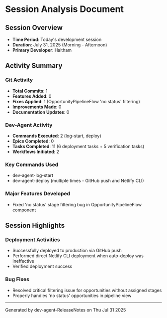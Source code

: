 # Session Analysis Document

## Session Overview
- **Time Period**: Today's development session
- **Duration**: July 31, 2025 (Morning - Afternoon)
- **Primary Developer**: Haitham

## Activity Summary

### Git Activity
- **Total Commits**: 1
- **Features Added**: 0
- **Fixes Applied**: 1 (OpportunityPipelineFlow 'no status' filtering)
- **Improvements Made**: 0
- **Documentation Updates**: 0

### Dev-Agent Activity
- **Commands Executed**: 2 (log-start, deploy)
- **Epics Completed**: 0
- **Tasks Completed**: 11 (6 deployment tasks + 5 verification tasks)
- **Workflows Initiated**: 2

### Key Commands Used
- dev-agent-log-start
- dev-agent-deploy (multiple times - GitHub push and Netlify CLI)

### Major Features Developed
- Fixed 'no status' stage filtering bug in OpportunityPipelineFlow component

## Session Highlights
### Deployment Activities
- Successfully deployed to production via GitHub push
- Performed direct Netlify CLI deployment when auto-deploy was ineffective
- Verified deployment success

### Bug Fixes
- Resolved critical filtering issue for opportunities without assigned stages
- Properly handles 'no status' opportunities in pipeline view

---
Generated by dev-agent-ReleaseNotes on Thu Jul 31 2025
